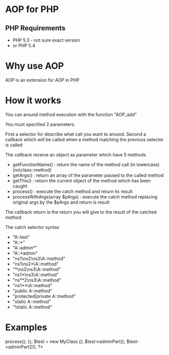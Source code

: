 AOP for PHP
=======================

PHP Requirements
----------------

 * PHP 5.3 - not sure exact version
 * or PHP 5.4

Why use AOP
======================

AOP is an extension for AOP in PHP

How it works
============

You can around method execution with the function "AOP_add"

You must specified 2 parameters.

First a selector for describe what call you want to around.
Second a callback which will be called when a method matching the previous selector is called

The callback receive an object as parameter which have 5 methods

 * getFunctionName() : return the name of the method call (in lowercase) (ns\class::method)
 * getArgs() : return an array of the parameter passed to the called method
 * getThis() : return the current object of the method which has been caught
 * process() : execute the catch method and return its result
 * processWithArgs(array $pArgs) : execute the catch method replacing original args by the $pArgs and return is result

The callback return is the return you will give to the result of the catched method

The catch selector syntax

 * "A::test"
 * "A::*"
 * "A::admin*"
 * "A::*admin"
 * "ns1\ns2\ns3\A::method"
 * "ns1\ns2\*\A::method"
 * "*\ns2\ns3\A::method"
 * "ns1\*\ns3\A::method"
 * "ns*\*2\ns3\A::method"
 * "ns1\**\A::method"
 * "public A::method"
 * "protected|private A::method"
 * "static A::method"
 * "!static A::method"


Examples
========

<?php 
class MyClass {
    public function adminPart () {

    }
    public function adminPart2() {

    }
}

AOP_add ("public MyClass::admin*", function ($pObj) {
   echo "You call an admin part";
   return $pObj->process();
});

$test = new MyClass ();
$test->adminPart();
$test->adminPart2();
?>

